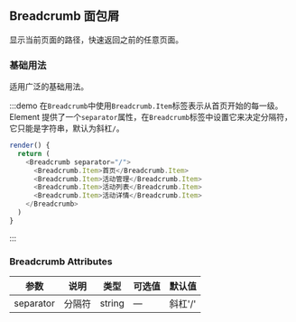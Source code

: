 ## Breadcrumb 面包屑
显示当前页面的路径，快速返回之前的任意页面。

### 基础用法

适用广泛的基础用法。

:::demo 在`Breadcrumb`中使用`Breadcrumb.Item`标签表示从首页开始的每一级。Element 提供了一个`separator`属性，在`Breadcrumb`标签中设置它来决定分隔符，它只能是字符串，默认为斜杠`/`。

```js
render() {
  return (
    <Breadcrumb separator="/">
      <Breadcrumb.Item>首页</Breadcrumb.Item>
      <Breadcrumb.Item>活动管理</Breadcrumb.Item>
      <Breadcrumb.Item>活动列表</Breadcrumb.Item>
      <Breadcrumb.Item>活动详情</Breadcrumb.Item>
    </Breadcrumb>
  )
}
```
:::

### Breadcrumb Attributes
| 参数      | 说明          | 类型      | 可选值                           | 默认值  |
|---------- |-------------- |---------- |--------------------------------  |-------- |
| separator | 分隔符 | string | — | 斜杠'/' |
